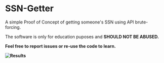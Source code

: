 # SSN-Getter

A simple Proof of Concept of getting someone's SSN using API brute-forcing.

The software is only for education puposes and <b>SHOULD NOT BE ABUSED<b>.

Feel free to report issues or re-use the code to learn.

![Results](https://i.imgur.com/bCNXBH4.png)
